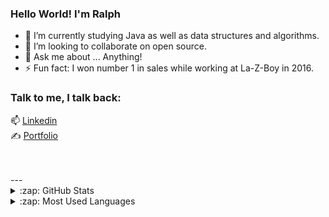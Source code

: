 ### Hello World! I'm Ralph
- 🔭 I’m currently studying Java as well as data structures and algorithms.
- 👯 I’m looking to collaborate on open source.
- 💬 Ask me about ... Anything!
- ⚡ Fun fact: I won number 1 in sales while working at La-Z-Boy in 2016.

### Talk to me, I talk back:
📫 [Linkedin](https://www.linkedin.com/in/ralph-wright-engineer)
<br />
✍ [Portfolio](http://ralphwrightengineer.com/)

<br />
<br />
---

<details>
  <summary>:zap: GitHub Stats</summary>

  <img align="left" alt="Ralph's GitHub Stats" src="https://github-readme-stats.vercel.app/api?username=ralphwright&show_icons=true&hide_border=true&hide=contribs" />

</details>

<details>
  <summary>:zap: Most Used Languages</summary>

<img align="left" alt="Ralph's GitHub Top Languages" src="https://github-readme-stats.vercel.app/api/top-langs/?username=ralphwright&hide=html&exclude_repo=portfolio2" />

</details>
